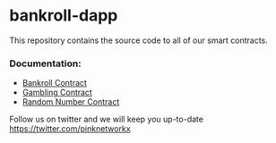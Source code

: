 


# bankroll-dapp

This repository contains the source code to all of our smart contracts.
### Documentation:
- [Bankroll Contract](https://github.com/PocketQuads/bankroll-dapp/tree/master/bankroll-contract)
- [Gambling Contract](https://github.com/PocketQuads/bankroll-dapp/tree/master/gambling-contract)
- [Random Number Contract](https://github.com/PocketQuads/bankroll-dapp/tree/master/rng-oracle-contract)

Follow us on twitter and we will keep you up-to-date
https://twitter.com/pinknetworkx
